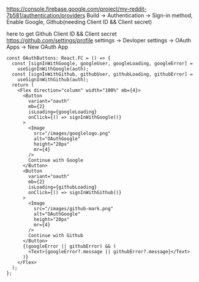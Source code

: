 https://console.firebase.google.com/project/my-reddit-7b581/authentication/providers
Build -> Authentication -> Sign-in method, Enable Google, Github(needing Client ID && Client secret)

here to get Github Client ID && Client secret
https://github.com/settings/profile 
settings -> Devloper settings -> OAuth Apps -> New OAuth App

```tsx
const OAuthButtons: React.FC = () => {
  const [signInWithGoogle, googleUser, googleLoading, googleError] =
    useSignInWithGoogle(auth);
  const [signInWithGithub, githubUser, githubLoading, githubError] =
    useSignInWithGithub(auth);
  return (
    <Flex direction="column" width="100%" mb={4}>
      <Button
        variant="oauth"
        mb={2}
        isLoading={googleLoading}
        onClick={() => signInWithGoogle()}
      >
        <Image
          src="/images/googlelogo.png"
          alt="OAuthGoogle"
          height="20px"
          mr={4}
        />
        Continue with Google
      </Button>
      <Button
        variant="oauth"
        mb={2}
        isLoading={githubLoading}
        onClick={() => signInWithGithub()}
      >
        <Image
          src="/images/github-mark.png"
          alt="OAuthGoogle"
          height="20px"
          mr={4}
        />
        Continue with Github
      </Button>
      {(googleError || githubError) && (
        <Text>{googleError?.message || githubError?.message}</Text>
      )}
    </Flex>
  );
};
```